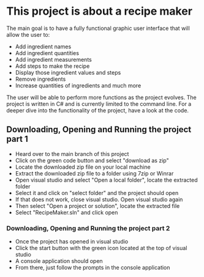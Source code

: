 # This project is about a recipe maker
The main goal is to have a fully functional graphic user interface that will allow the user to:
- Add ingredient names
- Add ingredient quantities
- Add ingredient measurements
- Add steps to make the recipe
- Display those ingredient values and steps
- Remove ingredients
- Increase quantities of ingredients and much more

The user will be able to perform more functions as the project evolves.
The project is written in C# and is currently limited to the command line.
For a deeper dive into the functionality of the project, have a look at the code.

## Downloading, Opening and Running the project part 1
- Heard over to the main branch of this project
- Click on the green code button and select "download as zip"
- Locate the downloaded zip file on your local machine
- Extract the downloaded zip file to a folder using 7zip or Winrar
- Open visual studio and select "Open a local folder", locate the extracted folder
- Select it and click on "select folder" and the project should open
- If that does not work, close visual studio. Open visual studio again
- Then select "Open a project or solution", locate the extracted file
- Select "RecipeMaker.sln" and click open

### Downloading, Opening and Running the project part 2
- Once the project has opened in visual studio
- Click the start button with the green icon located at the top of visual studio
- A console application should open
- From there, just follow the prompts in the console application
